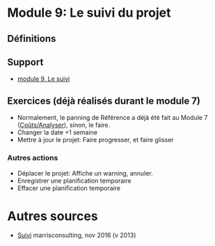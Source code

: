 # Module 9: Le suivi du projet
## Définitions

## Support
* [module 9, Le suivi](https://medium.com/quicklearn/ms-project-module-9-400968c47c2?source=friends_link&sk=d777a184e5ee5c6cd64b433709a7b675)

## Exercices (déjà réalisés durant le module 7)
* Normalement, le panning de Référence a déjà été fait au Module 7 ([Coûts/Analyser](https://github.com/CloudReady-ch/ISEIG-LAB/blob/master/MS-Project/7.LesCo%C3%BBts.md#analyser)), sinon, le faire.
* Changer la date +1 semaine
* Mettre à jour le projet: Faire progresser, et faire glisser

### Autres actions
* Déplacer le projet: Affiche un warning, annuler.
* Enregistrer une planification temporaire
* Effacer une planification temporaire

# Autres sources
* [Suivi](https://youtu.be/1_4B_5KYzEg?t=226) marrisconsulting, nov 2016 (v 2013)
